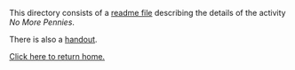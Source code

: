 This directory consists of a [readme file](https://github.com/sfushidahardy/SSEA-Linear-Algebra-Activities/blob/main/Non-LinearAlgebra/NoMorePennies/no-more-pennies-readme.pdf) describing the details of the activity _No More Pennies_.

There is also a [handout](https://github.com/sfushidahardy/SSEA-Linear-Algebra-Activities/blob/main/Non-LinearAlgebra/NoMorePennies/no-more-pennies-handout.pdf).

[Click here to return home.](https://github.com/sfushidahardy/SSEA-Linear-Algebra-Activities/blob/main/README.md#Non-Linear-Algebra)
